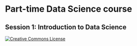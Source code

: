 # Part-time Data Science course
## Session 1: Introduction to Data Science

[![Creative Commons License](https://i.creativecommons.org/l/by/4.0/80x15.png)](http://creativecommons.org/licenses/by/4.0/)

